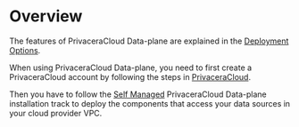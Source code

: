 # Overview

The features of PrivaceraCloud Data-plane are explained in the 
[Deployment Options](../../deployment-options/index.md#3-privaceracloud-data-plane).

When using PrivaceraCloud Data-plane, you need to first create a PrivaceraCloud account by 
following the steps in [PrivaceraCloud](../privaceracloud/index.md).

Then you have to follow the [Self Managed](../self-managed/index.md) PrivaceraCloud Data-plane installation track 
to deploy the components that access your data sources in your cloud provider VPC.